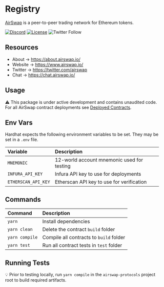 # Registry

[AirSwap](https://www.airswap.io/) is a peer-to-peer trading network for Ethereum tokens.

[![Discord](https://img.shields.io/discord/590643190281928738.svg)](https://discord.gg/ecQbV7H)
[![License](https://img.shields.io/badge/License-Apache%202.0-blue.svg)](https://opensource.org/licenses/MIT)
![Twitter Follow](https://img.shields.io/twitter/follow/airswap?style=social)

## Resources

- About → https://about.airswap.io/
- Website → https://www.airswap.io/
- Twitter → https://twitter.com/airswap
- Chat → https://chat.airswap.io/

## Usage

:warning: This package is under active development and contains unaudited code. For all AirSwap contract deployments see [Deployed Contracts](https://about.airswap.io/technology/deployments).

## Env Vars

Hardhat expects the following environment variables to be set. They may be set in a `.env` file.

| Variable            | Description                                |
| :------------------ | :----------------------------------------- |
| `MNEMONIC`          | 12-world account mnemonic used for testing |
| `INFURA_API_KEY`    | Infura API key to use for deployments      |
| `ETHERSCAN_API_KEY` | Etherscan API key to use for verification  |

## Commands

| Command        | Description                             |
| :------------- | :-------------------------------------- |
| `yarn`         | Install dependencies                    |
| `yarn clean`   | Delete the contract `build` folder      |
| `yarn compile` | Compile all contracts to `build` folder |
| `yarn test`    | Run all contract tests in `test` folder |

## Running Tests

:bulb: Prior to testing locally, run `yarn compile` in the `airswap-protocols` project root to build required artifacts.
